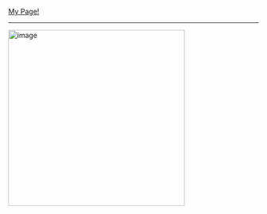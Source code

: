 <a href="https://maggie-grundy.github.io/qr-code-component/">My Page!</a>
<hr>
<img height="355" alt="image" src="https://github.com/user-attachments/assets/46f24077-1095-436f-b27e-7ca435dbe9a2"c/>
